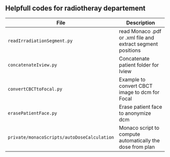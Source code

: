 
## Helpfull codes for radiotheray departement

| File                                        | Description                                                        |
| ------------------------------------------- | ------------------------------------------------------------------ |
| `readIrradiationSegment.py`                 | read Monaco .pdf or .xml file and extract segment positions        |
| `concatenateIview.py`                       | Concatenate patient folder for Iview                               |
| `convertCBCTtoFocal.py`                     | Example to convert CBCT image to dcm for Focal                     |
| `erasePatientFace.py`                       | Erase patient face to anonymize dcm                                |
| `private/monacoScripts/autoDoseCalculation` | Monaco script to compute automatically the dose from plan          |


